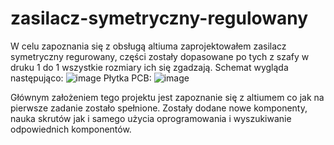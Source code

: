 # zasilacz-symetryczny-regulowany

W celu zapoznania się z obsługą altiuma zaprojektowałem zasilacz symetryczny regurowany, części zostały dopasowane po tych z szafy w druku 1 do 1 wszystkie rozmiary ich się zgadzają. 
Schemat wygląda następująco:
![image](https://github.com/Ptakoninja/zasilacz-symetryczny-regulowany/assets/164054955/ca4b9f83-7f9c-474a-95a5-62b0a4c3ee46)
Płytka PCB:
![image](https://github.com/Ptakoninja/zasilacz-symetryczny-regulowany/assets/164054955/11d739d4-679b-48be-ae38-81acd178b62d)

Głównym założeniem tego projektu jest zapoznanie się z altiumem co jak na pierwsze zadanie zostało spełnione. Zostały dodane nowe komponenty, nauka skrutów jak i samego użycia oprogramowania i wyszukiwanie odpowiednich komponentów.
